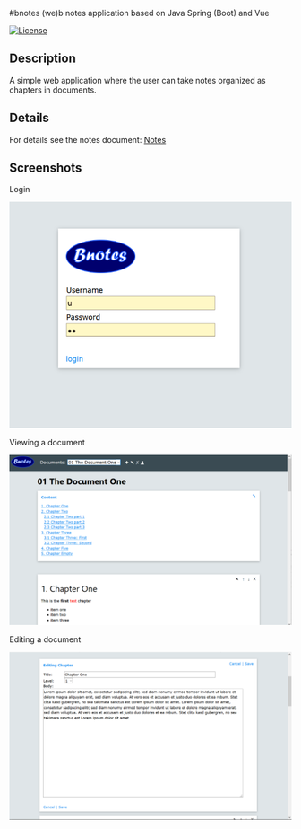 #bnotes
(we)b notes application based on Java Spring (Boot) and Vue 

[![License](https://img.shields.io/badge/License-Apache%202.0-blue.svg)](https://opensource.org/licenses/Apache-2.0)
 
## Description
A simple web application where the user can take notes organized as chapters in documents.
 
## Details
For details see the notes document: [Notes](https://github.com/pheyse/bnotes/blob/master/doc/Notes.odt)

## Screenshots
Login

![Login](https://github.com/pheyse/bnotes/blob/master/screenshots/login.png "Login")

Viewing a document

![View Document](https://github.com/pheyse/bnotes/blob/master/screenshots/document-view.png "View Document")

Editing a document

![Edit Document](https://github.com/pheyse/bnotes/blob/master/screenshots/document-edit.png "Edit Document")